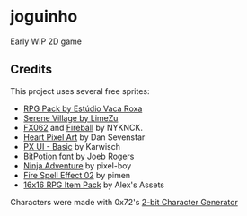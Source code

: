 # joguinho
Early WIP 2D game


## Credits

This project uses several free sprites:

  * [RPG Pack by Estúdio Vaca Roxa](https://bakudas.itch.io/generic-rpg-pack)
  * [Serene Village by LimeZu](https://limezu.itch.io/serenevillagerevamped)
  * [FX062](https://kvsr.itch.io/fx062) and [Fireball](https://kvsr.itch.io/fireball-animation) by NYKNCK.
  * [Heart Pixel Art](https://opengameart.org/content/heart-pixel-art) by Dan Sevenstar
  * [PX UI - Basic](https://karwisch.itch.io/pxui-basic) by Karwisch
  * [BitPotion](https:/https://joebrogers.itch.io/bitpotion) font by Joeb Rogers
  * [Ninja Adventure](https://pixel-boy.itch.io/ninja-adventure-asset-pack) by pixel-boy 
  * [Fire Spell Effect 02](https://pimen.itch.io/fire-spell-effect-02) by pimen
  * [16x16 RPG Item Pack](https://alexs-assets.itch.io/16x16-rpg-item-pack) by Alex's Assets

Characters were made with 0x72's [2-bit Character Generator](https://0x72.itch.io/2bitcharactergenerator)
